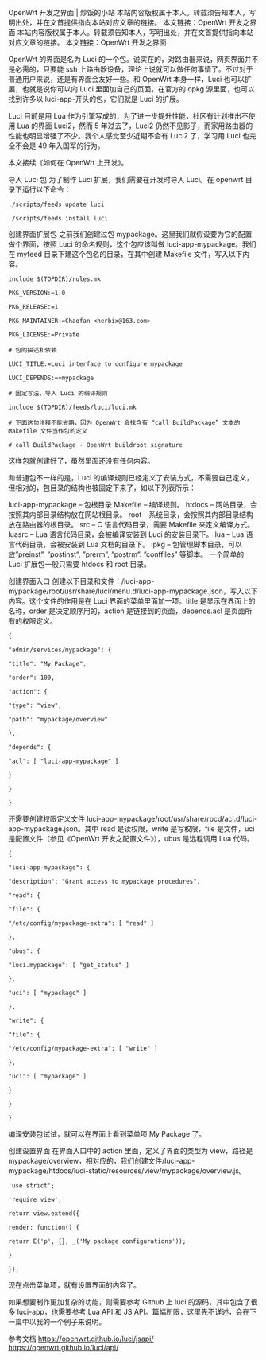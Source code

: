 OpenWrt 开发之界面 | 炒饭的小站
本站内容版权属于本人。转载须告知本人，写明出处，并在文首提供指向本站对应文章的链接。 本文链接：OpenWrt 开发之界面
本站内容版权属于本人。转载须告知本人，写明出处，并在文首提供指向本站对应文章的链接。
本文链接：OpenWrt 开发之界面

OpenWrt 的界面是名为 Luci 的一个包。说实在的，对路由器来说，网页界面并不是必需的，只要能 ssh 上路由器设备，理论上说就可以做任何事情了。不过对于普通用户来说，还是有界面会友好一些。和 OpenWrt 本身一样，Luci 也可以扩展，也就是说你可以向 Luci 里面加自己的页面，在官方的 opkg 源里面，也可以找到许多以 luci-app-开头的包，它们就是 Luci 的扩展。

Luci 目前是用 Lua 作为引擎写成的，为了进一步提升性能，社区有计划推出不使用 Lua 的界面 Luci2，然而 5 年过去了，Luci2 仍然不见影子，而家用路由器的性能也明显增强了不少。我个人感觉至少近期不会有 Luci2 了，学习用 Luci 也完全不会是 49 年入国军的行为。

本文接续《如何在 OpenWrt 上开发》。

导入 Luci 包
为了制作 Luci 扩展，我们需要在开发时导入 Luci。在 openwrt 目录下运行以下命令：

```
./scripts/feeds update luci

./scripts/feeds install luci
```

创建界面扩展包
之前我们创建过包 mypackage。这里我们就假设要为它的配置做个界面，按照 Luci 的命名规则，这个包应该叫做 luci-app-mypackage。我们在 myfeed 目录下建这个包名的目录，在其中创建 Makefile 文件，写入以下内容。

```
include $(TOPDIR)/rules.mk

PKG_VERSION:=1.0

PKG_RELEASE:=1

PKG_MAINTAINER:=Chaofan <herbix@163.com>

PKG_LICENSE:=Private

# 包的描述和依赖

LUCI_TITLE:=Luci interface to configure mypackage

LUCI_DEPENDS:=+mypackage

# 固定写法，导入 Luci 的编译规则

include $(TOPDIR)/feeds/luci/luci.mk

# 下面这句注释不能省略，因为 OpenWrt 会找含有 “call BuildPackage” 文本的 Makefile 文件当作包的定义

# call BuildPackage - OpenWrt buildroot signature
```

这样包就创建好了，虽然里面还没有任何内容。

和普通包不一样的是，Luci 的编译规则已经定义了安装方式，不需要自己定义，但相对的，包目录的结构也被固定下来了，如以下列表所示：

luci-app-mypackage – 包根目录
Makefile – 编译规则。
htdocs – 网站目录，会按照其内部目录结构放在网站根目录。
root – 系统目录，会按照其内部目录结构放在路由器的根目录。
src – C 语言代码目录，需要 Makefile 来定义编译方式。
luasrc – Lua 语言代码目录，会被编译安装到 Luci 的安装目录下。
lua – Lua 语言代码目录，会被安装到 Lua 文档的目录下。
ipkg – 包管理脚本目录，可以放”preinst”, ”postinst”, ”prerm”, ”postrm”. ”conffiles” 等脚本。
一个简单的 Luci 扩展包一般只需要 htdocs 和 root 目录。

创建界面入口
创建以下目录和文件：/luci-app-mypackage/root/usr/share/luci/menu.d/luci-app-mypackage.json，写入以下内容。这个文件的作用是在 Luci 界面的菜单里面加一项。title 是显示在界面上的名称，order 是决定顺序用的，action 是链接到的页面，depends.acl 是页面所有的权限定义。

```
{

"admin/services/mypackage": {

"title": "My Package",

"order": 100,

"action": {

"type": "view",

"path": "mypackage/overview"

},

"depends": {

"acl": [ "luci-app-mypackage" ]

}

}

}
```

还需要创建权限定义文件 luci-app-mypackage/root/usr/share/rpcd/acl.d/luci-app-mypackage.json。其中 read 是读权限，write 是写权限，file 是文件，uci 是配置文件（参见《OpenWrt 开发之配置文件》），ubus 是远程调用 Lua 代码。

```
{

"luci-app-mypackage": {

"description": "Grant access to mypackage procedures",

"read": {

"file": {

"/etc/config/mypackage-extra": [ "read" ]

},

"ubus": {

"luci.mypackage": [ "get_status" ]

},

"uci": [ "mypackage" ]

},

"write": {

"file": {

"/etc/config/mypackage-extra": [ "write" ]

},

"uci": [ "mypackage" ]

}

}

}
```

编译安装包试试，就可以在界面上看到菜单项 My Package 了。

创建设置界面
在界面入口中的 action 里面，定义了界面的类型为 view，路径是 mypackage/overview，相对应的，我们创建文件/luci-app-mypackage/htdocs/luci-static/resources/view/mypackage/overview.js。

```
'use strict';

'require view';

return view.extend({

render: function() {

return E('p', {}, _('My package configurations'));

}

});
```

现在点击菜单项，就有设置界面的内容了。

如果想要制作更加复杂的功能，则需要参考 Github 上 luci 的源码，其中包含了很多 luci-app，也需要参考 Lua API 和 JS API。篇幅所限，这里先不详述，会在下一篇中以我的一个例子来说明。

参考文档
https://openwrt.github.io/luci/jsapi/
https://openwrt.github.io/luci/api/

